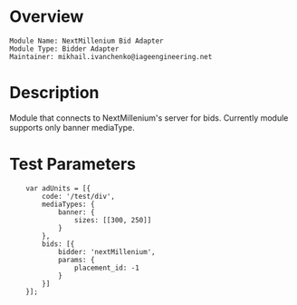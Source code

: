 # Overview
```
Module Name: NextMillenium Bid Adapter
Module Type: Bidder Adapter
Maintainer: mikhail.ivanchenko@iageengineering.net
```

# Description
Module that connects to NextMillenium's server for bids.
Currently module supports only banner mediaType.

# Test Parameters
```
    var adUnits = [{
        code: '/test/div',
        mediaTypes: {
            banner: {
                sizes: [[300, 250]]
            }
        },
        bids: [{
            bidder: 'nextMillenium',
            params: {
                placement_id: -1
            }
        }]
    }];
```